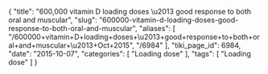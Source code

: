 {
    "title": "600,000 vitamin D loading doses \u2013 good response to both oral and muscular",
    "slug": "600000-vitamin-d-loading-doses-good-response-to-both-oral-and-muscular",
    "aliases": [
        "/600000+vitamin+D+loading+doses+\u2013+good+response+to+both+oral+and+muscular+\u2013+Oct+2015",
        "/6984"
    ],
    "tiki_page_id": 6984,
    "date": "2015-10-07",
    "categories": [
        "Loading dose"
    ],
    "tags": [
        "Loading dose"
    ]
}